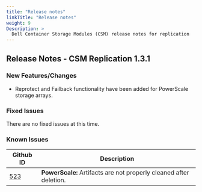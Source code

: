 ```yaml
---
title: "Release notes"
linkTitle: "Release notes"
weight: 9
Description: >
  Dell Container Storage Modules (CSM) release notes for replication
---
```


## Release Notes - CSM Replication 1.3.1

### New Features/Changes

 - Reprotect and Failback functionality have been added for PowerScale storage arrays. 

### Fixed Issues

There are no fixed issues at this time. 

### Known Issues
| Github ID                                     | Description                                                        |
| --------------------------------------------- | ------------------------------------------------------------------ |
| [523](https://github.com/dell/csm/issues/523) | **PowerScale:** Artifacts are not properly cleaned after deletion. |
